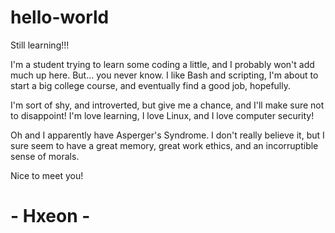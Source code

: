 # hello-world
Still learning!!!

I'm a student trying to learn some coding a little, and I probably won't add much up here. But... you never know. 
I like Bash and scripting, I'm about to start a big college course, and eventually find a good job, hopefully. 

I'm sort of shy, and introverted, but give me a chance, and I'll make sure not to disappoint!
I'm love learning, I love Linux, and I love computer security!

Oh and I apparently have Asperger's Syndrome. I don't really believe it, but I sure seem to have a great memory, great work ethics, and an incorruptible sense of morals.

Nice to meet you!
# - Hxeon - #
